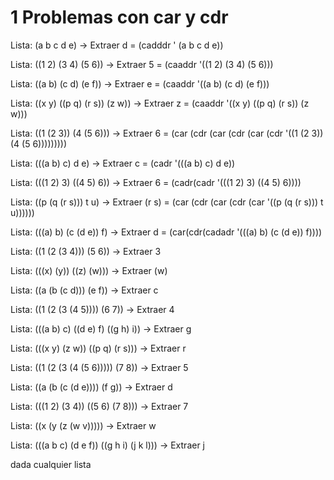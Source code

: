# 1 Problemas con car y cdr

Lista: (a b c d e) → Extraer d  = (cadddr ' (a b c d e))

  Lista: ((1 2) (3 4) (5 6)) → Extraer 5  = (caaddr '((1 2) (3 4) (5 6)))

  Lista: ((a b) (c d) (e f)) → Extraer e = (caaddr '((a b) (c d) (e f)))

  Lista: ((x y) ((p q) (r s)) (z w)) → Extraer z = (caaddr '((x y) ((p q) (r s)) (z w)))

  Lista: ((1 (2 3)) (4 (5 6))) → Extraer 6 = (car (cdr (car (cdr (car (cdr '((1 (2 3)) (4 (5 6)))))))))

  Lista: (((a b) c) d e) → Extraer c = (cadr '(((a b) c) d e))

  Lista: (((1 2) 3) ((4 5) 6)) → Extraer 6 = (cadr(cadr '(((1 2) 3) ((4 5) 6))))

  Lista: ((p (q (r s))) t u) → Extraer (r s) =  (car (cdr (car (cdr (car '((p (q (r s))) t u))))))

  Lista: (((a) b) (c (d e)) f) → Extraer d = (car(cdr(cadadr '(((a) b) (c (d e)) f))))

  Lista: ((1 (2 (3 4))) (5 6)) → Extraer 3

  Lista: (((x) (y)) ((z) (w))) → Extraer (w)

  Lista: ((a (b (c d))) (e f)) → Extraer c

  Lista: ((1 (2 (3 (4 5)))) (6 7)) → Extraer 4

  Lista: (((a b) c) ((d e) f) ((g h) i)) → Extraer g

  Lista: (((x y) (z w)) ((p q) (r s))) → Extraer r

  Lista: ((1 (2 (3 (4 (5 6))))) (7 8)) → Extraer 5

  Lista: ((a (b (c (d e)))) (f g)) → Extraer d

  Lista: (((1 2) (3 4)) ((5 6) (7 8))) → Extraer 7

  Lista: ((x (y (z (w v))))) → Extraer w

  Lista: (((a b c) (d e f)) ((g h i) (j k l))) → Extraer j



dada cualquier lista